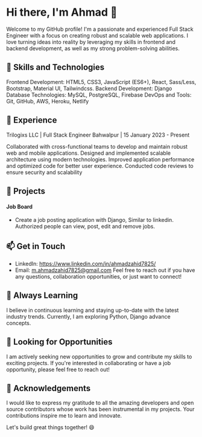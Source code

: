 # Hi there, I'm Ahmad 👋
Welcome to my GitHub profile! I'm a passionate and experienced Full Stack Engineer with a focus on creating robust and scalable web applications. I love turning ideas into reality by leveraging my skills in frontend and backend development, as well as my strong problem-solving abilities.

## 🚀 Skills and Technologies
Frontend Development: HTML5, CSS3, JavaScript (ES6+), React, Sass/Less, Bootstrap, Material UI, Tailwindcss.
Backend Development: Django
Database Technologies: MySQL, PostgreSQL, Firebase
DevOps and Tools: Git, GitHub, AWS, Heroku, Netlify

## 💼 Experience
Trilogixs LLC | Full Stack Engineer
Bahwalpur | 15 January 2023 - Present

Collaborated with cross-functional teams to develop and maintain robust web and mobile applications.
Designed and implemented scalable architecture using modern technologies.
Improved application performance and optimized code for better user experience.
Conducted code reviews to ensure security and scalability

## 🌟 Projects
#### Job Board
- Create a job posting application with Django, Similar to linkedin. Authorized people can view, post, edit and remove jobs.

## 📫 Get in Touch
 - LinkedIn: https://www.linkedin.com/in/ahmadzahid7825/
 - Email: m.ahmadzahid7825@gmail.com
Feel free to reach out if you have any questions, collaboration opportunities, or just want to connect!

## 🌱 Always Learning
I believe in continuous learning and staying up-to-date with the latest industry trends. Currently, I am exploring Python, Django advance concepts.

## 👀 Looking for Opportunities
I am actively seeking new opportunities to grow and contribute my skills to exciting projects. If you're interested in collaborating or have a job opportunity, please feel free to reach out!

## 🙏 Acknowledgements
I would like to express my gratitude to all the amazing developers and open source contributors whose work has been instrumental in my projects. Your contributions inspire me to learn and innovate.

Let's build great things together! 😄




